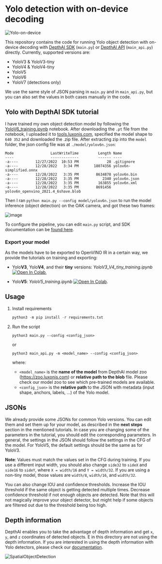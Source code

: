 # Yolo detection with on-device decoding

![Yolo-on-device](https://user-images.githubusercontent.com/56075061/144863222-a52be87e-b1f0-4a0a-b39b-f865bbb6e4a4.png)

This repository contains the code for running Yolo object detection with on-device decoding with [DepthAI SDK](https://docs.luxonis.com/projects/sdk/en/latest/) (`main.py`)  or [DepthAI API](https://docs.luxonis.com/projects/api/en/latest/) (`main_api.py`) directly. Currently, supported versions are:

* YoloV3 & YoloV3-tiny
* YoloV4 & YoloV4-tiny
* YoloV5
* YoloV6
* YoloV7 (detections only)

We use the same style of JSON parsing in `main.py` and in `main_api.py`, but you can also set the values in both cases manually in the code.


## Yolo with DepthAI SDK tutorial

I have trained my own object detection model by following the
[YoloV6_training.ipynb](https://github.com/luxonis/depthai-ml-training/blob/master/colab-notebooks/YoloV6_training.ipynb) notebook. After downloading the `.pt` file from the notebook,
I uploaded it to [tools.luxonis.com](https://tools.luxonis.com), specified the model shape to `640 352` and downloaded the .zip file. After extracting zip into the `model` folder, the json config file was at `./model/yolov6n.json`:

```
Mode                 LastWriteTime         Length Name
----                 -------------         ------ ----
-a----        12/27/2022  10:53 PM             28 .gitignore
-a----        12/28/2022   3:34 PM       18074356 yolov6n-simplified.onnx
-a----        12/28/2022   3:35 PM        8634878 yolov6n.bin
-a----        12/28/2022   3:35 PM           2340 yolov6n.json
-a----        12/28/2022   3:35 PM         163855 yolov6n.xml
-a----        12/28/2022   3:35 PM        8691456 yolov6n_openvino_2021.4_6shave.blob
```

Then I ran `python main.py --config model/yolov6n.json` to run the model inference (object detection) on the OAK camera, and got these two frames:

![image](https://user-images.githubusercontent.com/18037362/209836980-c4ab8ffe-faab-4feb-9a8e-1ba9227f7fd7.png)

To configure the pipeline, you can edit `main.py` script, and SDK documentation can be [found here](https://docs.luxonis.com/projects/sdk/en/latest/).

### Export your model

As the models have to be exported to OpenVINO IR in a certain way, we provide the tutorials on training and exporting:

* Yolo**V3**, Yolo**V4**, and their **tiny** versions: *YoloV3_V4_tiny_training.ipynb* [![Open In Colab](https://colab.research.google.com/assets/colab-badge.svg)](https://colab.research.google.com/github/luxonis/depthai-ml-training/blob/master/colab-notebooks/YoloV3_V4_tiny_training.ipynb),

* Yolo**V5**: *YoloV5_training.ipynb* [![Open In Colab](https://colab.research.google.com/assets/colab-badge.svg)](https://colab.research.google.com/github/luxonis/depthai-ml-training/blob/master/colab-notebooks/YoloV5_training.ipynb).


## Usage

1. Install requirements
	```python
	python3 -m pip install -r requirements.txt
	```
2. Run the script
    ```
    python3 main.py --config <config_json>
    ```
    or
    ```
    python3 main_api.py -m <model_name> --config <config_json>
    ```
    where:

    * `<model_name>` is the **name of the model** from DepthAI model zoo (https://zoo.luxonis.com) or **relative path to the blob** file. Please check our model zoo to see which pre-trained models are available.
    * `<config_json>` is the **relative path** to the JSON with metadata (input shape, anchors, labels, ...) of the Yolo model.


## JSONs

We already provide some JSONs for common Yolo versions. You can edit them and set them up for your model, as described in the **next steps** section in the mentioned tutorials. In case you are changing some of the parameters in the tutorial, you should edit the corresponding parameters. In general, the settings in the JSON should follow the settings in the CFG of the model. For YoloV5, the default settings should be the same as for YoloV3.

**Note**: Values must match the values set in the CFG during training. If you use a different input width, you should also change `side32` to `sideX` and `side16` to `sideY`, where `X = width/16` and `Y = width/32`. If you are using a non-tiny model, those values are `width/8`, `width/16`, and `width/32`.

You can also change IOU and confidence thresholds. Increase the IOU threshold if the same object is getting detected multiple times. Decrease confidence threshold if not enough objects are detected. Note that this will not magically improve your object detector, but might help if some objects are filtered out due to the threshold being too high.

## Depth information

DepthAI enables you to take the advantage of depth information and get `x`, `y`, and `z` coordinates of detected objects. E in this directory are not using the depth information. If you are interested in using the depth information with Yolo detectors, please check our [documentation](https://docs.luxonis.com/projects/api/en/latest/samples/SpatialDetection/spatial_tiny_yolo/#rgb-tinyyolo-with-spatial-data).

![SpatialObjectDetection](https://user-images.githubusercontent.com/56075061/144864639-4519699e-d3da-4172-b66b-0495ea11317e.png)
